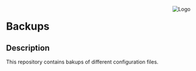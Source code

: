 <img src="http://dogars.org/sprites/xyani-shiny/gengar.gif" alt="Logo" align="right"/>

# Backups

## Description
This repository contains bakups of different configuration files.
